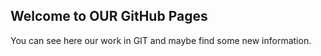 ## Welcome to OUR GitHub Pages

You can see here our work in GIT and maybe find some new information.
